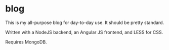 blog
====

This is my all-purpose blog for day-to-day use. It should be pretty standard. 

Written with a NodeJS backend, an Angular JS frontend, and LESS for CSS. 

Requires MongoDB.
